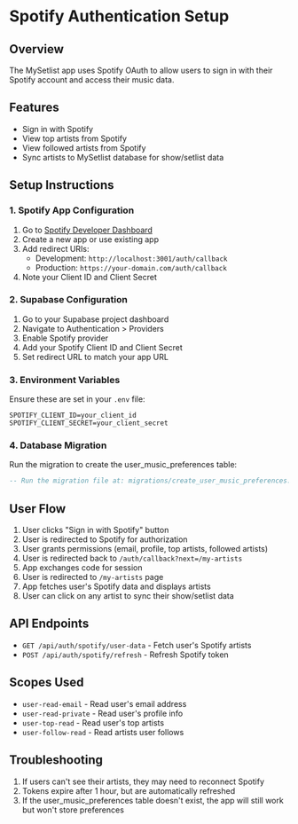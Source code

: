 # Spotify Authentication Setup

## Overview
The MySetlist app uses Spotify OAuth to allow users to sign in with their Spotify account and access their music data.

## Features
- Sign in with Spotify
- View top artists from Spotify
- View followed artists from Spotify
- Sync artists to MySetlist database for show/setlist data

## Setup Instructions

### 1. Spotify App Configuration
1. Go to [Spotify Developer Dashboard](https://developer.spotify.com/dashboard)
2. Create a new app or use existing app
3. Add redirect URIs:
   - Development: `http://localhost:3001/auth/callback`
   - Production: `https://your-domain.com/auth/callback`
4. Note your Client ID and Client Secret

### 2. Supabase Configuration
1. Go to your Supabase project dashboard
2. Navigate to Authentication > Providers
3. Enable Spotify provider
4. Add your Spotify Client ID and Client Secret
5. Set redirect URL to match your app URL

### 3. Environment Variables
Ensure these are set in your `.env` file:
```
SPOTIFY_CLIENT_ID=your_client_id
SPOTIFY_CLIENT_SECRET=your_client_secret
```

### 4. Database Migration
Run the migration to create the user_music_preferences table:
```sql
-- Run the migration file at: migrations/create_user_music_preferences.sql
```

## User Flow
1. User clicks "Sign in with Spotify" button
2. User is redirected to Spotify for authorization
3. User grants permissions (email, profile, top artists, followed artists)
4. User is redirected back to `/auth/callback?next=/my-artists`
5. App exchanges code for session
6. User is redirected to `/my-artists` page
7. App fetches user's Spotify data and displays artists
8. User can click on any artist to sync their show/setlist data

## API Endpoints
- `GET /api/auth/spotify/user-data` - Fetch user's Spotify artists
- `POST /api/auth/spotify/refresh` - Refresh Spotify token

## Scopes Used
- `user-read-email` - Read user's email address
- `user-read-private` - Read user's profile info
- `user-top-read` - Read user's top artists
- `user-follow-read` - Read artists user follows

## Troubleshooting
1. If users can't see their artists, they may need to reconnect Spotify
2. Tokens expire after 1 hour, but are automatically refreshed
3. If the user_music_preferences table doesn't exist, the app will still work but won't store preferences